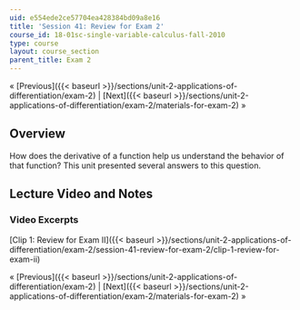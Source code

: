 ```yaml
---
uid: e554ede2ce57704ea428384bd09a8e16
title: 'Session 41: Review for Exam 2'
course_id: 18-01sc-single-variable-calculus-fall-2010
type: course
layout: course_section
parent_title: Exam 2
---
```


« [Previous]({{< baseurl >}}/sections/unit-2-applications-of-differentiation/exam-2) | [Next]({{< baseurl >}}/sections/unit-2-applications-of-differentiation/exam-2/materials-for-exam-2) »

Overview
--------

How does the derivative of a function help us understand the behavior of that function? This unit presented several answers to this question.

Lecture Video and Notes
-----------------------

### Video Excerpts

[Clip 1: Review for Exam II]({{< baseurl >}}/sections/unit-2-applications-of-differentiation/exam-2/session-41-review-for-exam-2/clip-1-review-for-exam-ii)

« [Previous]({{< baseurl >}}/sections/unit-2-applications-of-differentiation/exam-2) | [Next]({{< baseurl >}}/sections/unit-2-applications-of-differentiation/exam-2/materials-for-exam-2) »